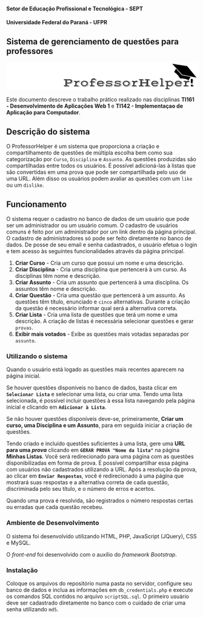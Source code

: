 #### Setor de Educação Profissional e Tecnológica - SEPT

#### Universidade Federal do Paraná - UFPR


## Sistema de gerenciamento de questões para professores

![alt text](/images/ProfHel_bkgnd2.png "ProfessorHelper!")

Este documento descreve o trabalho prático realizado nas disciplinas
**TI161 - Desenvolvimento de Aplicações Web 1** e
**TI142 - Implementaçao de Aplicação para Computador**.

## Descrição do sistema
O ProfessorHelper é um sistema que proporciona a criação e compartilhamento de questões de múltipla escolha bem como sua categorização por `Curso`, `Disciplina` e `Assunto`.
As questões produzidas são compartilhadas entre todos os usuários. É possível adicioná-las à listas que são convertidas em uma prova que pode ser compartilhada pelo uso de uma URL. Além disso os usuários podem avaliar as questões com um `like` ou um `dislike`.

## Funcionamento

O sistema requer o cadastro no banco de dados de um usuário que pode ser um administrador ou um usuário comum. O cadastro de usuários comuns é feito por um administrador por um link dentro da página principal. O cadastro de administradores só pode ser feito diretamente no banco de dados.
De posse de seu email e senha cadastrados, o usuário efetua o login e tem acesso às seguintes funcionalidades através da página principal.

1. **Criar Curso** - Cria um curso que possui um nome e uma descrição.
2. **Criar Disciplina** - Cria uma disciplina que pertencerá à um curso. As disciplinas têm nome e descrição.
3. **Criar Assunto** - Cria um assunto que pertencerá à uma disciplina. Os assuntos têm nome e descrição.
4. **Criar Questão** - Cria uma questão que pertencerá à um assunto. As questões têm título, enunciado e `cinco` alternativas. Durante a criação da questão é necessário informar qual será a alternativa correta.
5. **Criar Lista** - Cria uma lista de questões que terá um nome e uma descrição. A criação de listas é necessária selecionar questões e gerar `provas`.
6. **Exibir mais votados** - Exibe as questões mais votadas separadas por `assunto`.

### Utilizando o sistema

Quando o usuário está logado as questões mais recentes aparecem na página inicial.

Se houver questões disponíveis no banco de dados, basta clicar em **`Selecionar Lista`** e selecionar uma lista, ou criar uma. Tendo uma lista selecionada, é possível incluir questões à essa lista navegando pela página inicial e clicando em **`Adicionar à Lista`**.

Se não houver questões disponíveis deve-se, primeiramente, **Criar um curso, uma Disciplina e um Assunto**, para  em seguida iniciar a criação de questões.

Tendo criado e incluído questões suficientes à uma lista, gere uma **URL para uma _prova_** clicando em **`GERAR PROVA "Nome da lista"`** na página **Minhas Listas**.
Você será redirecionado para uma página com as questões disponibilizadas em forma de prova. É possível compartilhar essa página com usuários não cadastrados utilizando a URL. Após a resolução da prova, ao clicar em **`Enviar Respostas`**, você é redirecionado à uma página que mostrará suas respostas e a alternativa correta de cada questão, discriminada pelo seu título, e o número de erros e acertos.

Quando uma prova é resolvida, são registrados o número respostas certas ou erradas que cada questão recebeu.

### Ambiente de Desenvolvimento

O sistema foi desenvolvido utilizando HTML, PHP, JavaScript (JQuery), CSS e MySQL.

O *front-end* foi desenvolvido com o auxílio do *framework Bootstrap*.

### Instalação

Coloque os arquivos do repositório numa pasta no servidor, configure seu banco de dados e inclua as informações em `db_credentials.php` e execute os comandos SQL contidos no arquivo `scriptSQL.sql`. O primeiro usuário deve ser cadastrado diretamente no banco com o cuidado de criar uma senha utilizando `md5`.
